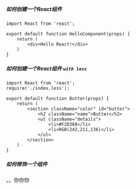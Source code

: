 ##### 如何创建一个React组件

```react
import React from 'react';

export default function HelloComponent(props) {
    return (
        <div>Hello React!</div>
    )
}
```

##### 如何创建一个React组件  `with less`
```react
import React from 'react';
require('./index.less');

export default function Butter(props) {
    return (
        <section className="color" id="butter">
            <h2 className="name">Butter</h2>
            <ul className="details">
                <li>#F2D388</li>
                <li>RGB(242,211,136)</li>
            </ul>
        </section>
    )
}
```

##### 如何修饰一个组件
。。你你你
